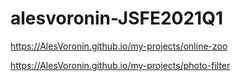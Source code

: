 # alesvoronin-JSFE2021Q1
https://AlesVoronin.github.io/my-projects/online-zoo

https://AlesVoronin.github.io/my-projects/photo-filter
